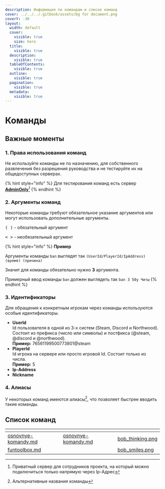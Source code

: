 ```yaml
---
description: Информация по командам и список команд
cover: ../../../.gitbook/assets/bg for document.png
coverY: -30
layout:
  width: default
  cover:
    visible: true
    size: hero
  title:
    visible: true
  description:
    visible: true
  tableOfContents:
    visible: true
  outline:
    visible: true
  pagination:
    visible: true
  metadata:
    visible: true
---
```


# Команды

## Важные моменты

### 1. Права использования команд

Не используйте команды не по назначению, для собственного развлечения без разрешения руководства и не тестируйте их на общедоступных серверах.

{% hint style="info" %}
Для тестирования команд есть сервер [**AdminOnly**](#user-content-fn-1)[^1]
{% endhint %}

### 2. Аргументы команд

Некоторые команды требуют обязательное указание аргументов или могут использовать дополнительные аргументы.

<kbd>( )</kbd> - обязательный аргумент

<kbd>< ></kbd> - необязательный аргумент

{% hint style="info" %}
**Пример**

Аргументы команды `ban` выглядят так `(UserId/PlayerId/IpAddress) (время) (причина)`

Значит для команды обязательно нужно **3** аргумента.

Примерный ввод команды `ban` должен выглядеть так `ban 3 50y Читы`
{% endhint %}

### 3. Идентификаторы

Для обращения к конкретным игрокам через команды используются особые идентификаторы.

* **UserId**\
  Id пользователя в одной из 3-х систем (Steam, Discord и Northwood).\
  Состоит из префикса (число или символы) и постфикса (@steam, @discord и @northwood).\
  **Пример:** 76561199500773801@steam
* **PlayerId**\
  Id игрока на сервере или просто игровой Id. Состоит только из числа.\
  **Пример:** 5
* **Ip-Address**
* **Nickname**

### **4. Алиасы**

У некоторых команд имеются алиасы[^2], что позволяет быстрее вводить такие команды.

## Список команд

<table data-view="cards" data-full-width="false"><thead><tr><th></th><th data-hidden data-card-target data-type="content-ref"></th><th data-hidden data-card-cover data-type="files"></th></tr></thead><tbody><tr><td><a data-mention href="osnovnye-komandy.md">osnovnye-komandy.md</a></td><td><a href="osnovnye-komandy.md">osnovnye-komandy.md</a></td><td><a href="../../../.gitbook/assets/bob_thinking.png">bob_thinking.png</a></td></tr><tr><td><a data-mention href="funtoolbox.md">funtoolbox.md</a></td><td></td><td><a href="../../../.gitbook/assets/bob_smiles.png">bob_smiles.png</a></td></tr></tbody></table>

[^1]: Приватный сервер для сотрудников проекта, на который можно подключиться только напрямую через Ip-Адрес

[^2]: Альтернативные названия команды

